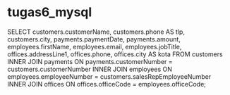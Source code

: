 # tugas6_mysql
SELECT customers.customerName, customers.phone AS tlp, customers.city, payments.paymentDate, payments.amount, 
employees.firstName, employees.email, employees.jobTitle, 
offices.addressLine1, offices.phone, offices.city AS kota 
FROM customers
INNER JOIN  payments ON payments.customerNumber = customers.customerNumber 
INNER JOIN employees ON employees.employeeNumber = customers.salesRepEmployeeNumber 
INNER JOIN offices ON offices.officeCode = employees.officeCode;
